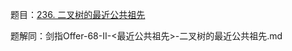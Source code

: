题目：[236. 二叉树的最近公共祖先](https://leetcode.cn/problems/lowest-common-ancestor-of-a-binary-tree/)

题解同：剑指Offer-68-II-<最近公共祖先>-二叉树的最近公共祖先.md